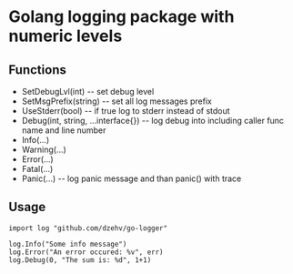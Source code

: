 # Golang logging package with numeric levels

## Functions

- SetDebugLvl(int) --  set debug level
- SetMsgPrefix(string) -- set all log messages prefix
- UseStderr(bool) -- if true log to stderr instead of stdout
- Debug(int, string, ...interface{}) -- log debug into including caller func name and line number
- Info(...)
- Warning(...)
- Error(...)
- Fatal(...)
- Panic(...) -- log panic message and than panic() with trace

## Usage

``` golang
import log "github.com/dzehv/go-logger"

log.Info("Some info message")
log.Error("An error occured: %v", err)
log.Debug(0, "The sum is: %d", 1+1)
```
